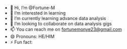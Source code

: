 - 👋 Hi, I’m @Fortune-M
- 👀 I’m interested in learning
- 🌱 I’m currently learning advance data analysis
- 💞️ I’m looking to collaborate on data analysis gigs
- 📫 You can reach me on fortunemonye23@gmail.com
- 😄 Pronouns: HE/HIM
- ⚡ Fun fact: 

<!---
Fortune-M/Fortune-M is a ✨ special ✨ repository because its `README.md` (this file) appears on your GitHub profile.
You can click the Preview link to take a look at your changes.
--->
